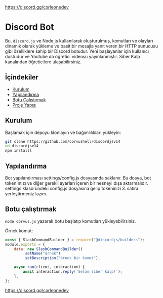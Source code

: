 https://discord.gg/corleonedev
# Discord Bot
Bu, `discord.js` ve Node.js kullanılarak oluşturulmuş, komutları ve olayları dinamik olarak yükleme ve basit bir mesajla yanıt veren bir HTTP sunucusu gibi özelliklere sahip bir Discord botudur. Yeni başlayanlar için kullanıcı dostudur ve Youtube da öğretici videosu yayınlanmıştır. Siber Kalp kanalından öğreticilere ulaşabilirsiniz.

## İçindekiler
- [Kurulum](#kurulum)
- [Yapılandırma](#yapılandırma)
- [Botu Çalıştırmak](#running-the-bot)
- [Proje Yapısı](#project-structure)
## Kurulum
Başlamak için depoyu klonlayın ve bağımlılıkları yükleyin:
```bash
git clone https://github.com/corvushell/discordjsv14
cd discordjsv14
npm installl
```
## Yapılandırma
Bot yapılandırması settings/config.js dosyasında saklanır. Bu dosya, bot token'ınızı ve diğer gerekli ayarları içeren bir nesneyi dışa aktarmalıdır. settings klasöründeki config.js dosyasına gelip tokeninizi 3. satıra yerleştirmeniz lazım.
## Botu çalıştırmak
`node corvus.js` yazarak botu başlatıp komutları yükleyebilirsiniz.

Örnek komut:
```js
const { SlashCommandBuilder } = require("@discordjs/builders");
module.exports = {
    data: new SlashCommandBuilder()
        .setName("örnek")
        .setDescription("örnek bir komut"),

    async run(client, interaction) {
        await interaction.reply('Selam siber kalp!');
    },
};
```
https://discord.gg/corleonedev
